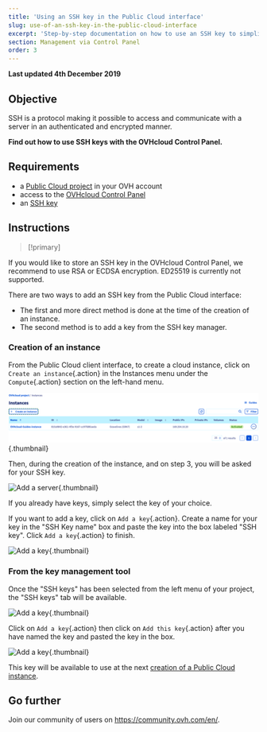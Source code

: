 ```yaml
---
title: 'Using an SSH key in the Public Cloud interface'
slug: use-of-an-ssh-key-in-the-public-cloud-interface
excerpt: 'Step-by-step documentation on how to use an SSH key to simplify access to Cloud servers'
section: Management via Control Panel
order: 3
---
```


**Last updated 4th December 2019**

## Objective

SSH is a protocol making it possible to access and communicate with a server in an authenticated and encrypted manner.

**Find out how to use SSH keys with the OVHcloud Control Panel.**

## Requirements

- a [Public Cloud project](https://www.ovhcloud.com/en-gb/public-cloud/) in your OVH account
- access to the [OVHcloud Control Panel](https://www.ovh.com/auth/?action=gotomanager)
- an [SSH key](../create-ssh-keys/)


## Instructions

> [!primary]
>
If you would like to store an SSH key in the OVHcloud Control Panel, we recommend to use RSA or ECDSA encryption. ED25519 is currently not supported.
>

There are two ways to add an SSH key from the Public Cloud interface:

- The first and more direct method is done at the time of the creation of an instance.
- The second method is to add a key from the SSH key manager.


### Creation of an instance
From the Public Cloud client interface, to create a cloud instance, click on `Create an instance`{.action} in the Instances menu under the `Compute`{.action} section on the left-hand menu.

![Add a server](images/compute.png){.thumbnail}

Then, during the creation of the instance, and on step 3, you will be asked for your SSH key.

![Add a server](images/selectkey.png){.thumbnail}

If you already have keys, simply select the key of your choice.

If you want to add a key, click on `Add a key`{.action}. Create a name for your key in the "SSH Key name" box and paste the key into the box labeled "SSH key". Click `Add a key`{.action} to finish.

![Add a key](images/addkey.png){.thumbnail}

### From the key management tool

Once the "SSH keys" has been selected from the left menu of your project, the "SSH keys" tab will be available.

![Add a key](images/addkeymenu.png){.thumbnail}

Click on `Add a key`{.action} then click on `Add this key`{.action} after you have named the key and pasted the key in the box.

![Add a key](images/addkeymenu1.png){.thumbnail}

This key will be available to use at the next [creation of a Public Cloud instance](../get-started-with-a-public-cloud-instance/).

## Go further

Join our community of users on <https://community.ovh.com/en/>.
